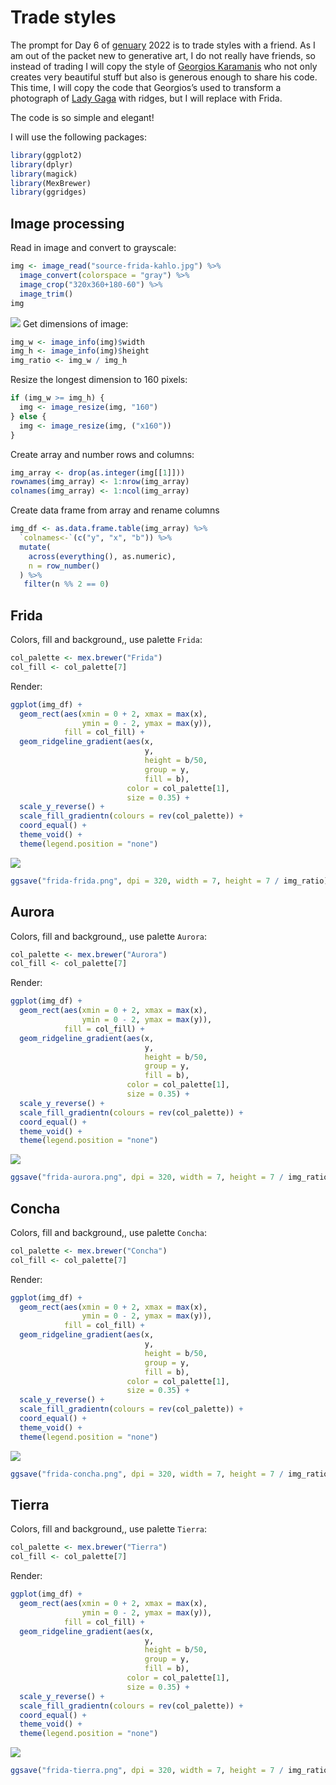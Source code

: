 
<!-- README.md is generated from README.Rmd. Please edit that file -->

# Trade styles

<!-- badges: start -->
<!-- badges: end -->

The prompt for Day 6 of [genuary](https://genuary.art) 2022 is to trade
styles with a friend. As I am out of the packet new to generative art, I
do not really have friends, so instead of trading I will copy the style
of [Georgios
Karamanis](https://github.com/gkaramanis/aRtist/tree/main/genuary) who
not only creates very beautiful stuff but also is generous enough to
share his code. This time, I will copy the code that Georgios’s used to
transform a photograph of [Lady
Gaga](https://github.com/gkaramanis/aRtist/blob/main/genuary/2021/2021-3/2021-3.png)
with ridges, but I will replace with Frida.

The code is so simple and elegant!

I will use the following packages:

``` r
library(ggplot2)
library(dplyr)
library(magick)
library(MexBrewer)
library(ggridges)
```

## Image processing

Read in image and convert to grayscale:

``` r
img <- image_read("source-frida-kahlo.jpg") %>%
  image_convert(colorspace = "gray") %>%
  image_crop("320x360+180-60") %>%
  image_trim()
img
```

![](README_files/figure-gfm/unnamed-chunk-2-1.png)<!-- --> Get
dimensions of image:

``` r
img_w <- image_info(img)$width
img_h <- image_info(img)$height
img_ratio <- img_w / img_h
```

Resize the longest dimension to 160 pixels:

``` r
if (img_w >= img_h) {
  img <- image_resize(img, "160")
} else {
  img <- image_resize(img, ("x160"))
}
```

Create array and number rows and columns:

``` r
img_array <- drop(as.integer(img[[1]]))
rownames(img_array) <- 1:nrow(img_array)
colnames(img_array) <- 1:ncol(img_array)
```

Create data frame from array and rename columns

``` r
img_df <- as.data.frame.table(img_array) %>% 
  `colnames<-`(c("y", "x", "b")) %>% 
  mutate(
    across(everything(), as.numeric),
    n = row_number()
  ) %>%
   filter(n %% 2 == 0)
```

## Frida

Colors, fill and background,, use palette `Frida`:

``` r
col_palette <- mex.brewer("Frida")
col_fill <- col_palette[7]
```

Render:

``` r
ggplot(img_df) +
  geom_rect(aes(xmin = 0 + 2, xmax = max(x),
                ymin = 0 - 2, ymax = max(y)),
            fill = col_fill) +
  geom_ridgeline_gradient(aes(x, 
                              y, 
                              height = b/50,
                              group = y, 
                              fill = b), 
                          color = col_palette[1],
                          size = 0.35) +
  scale_y_reverse() +
  scale_fill_gradientn(colours = rev(col_palette)) +
  coord_equal() +
  theme_void() +
  theme(legend.position = "none")  
```

![](README_files/figure-gfm/unnamed-chunk-8-1.png)<!-- -->

``` r
ggsave("frida-frida.png", dpi = 320, width = 7, height = 7 / img_ratio)
```

## Aurora

Colors, fill and background,, use palette `Aurora`:

``` r
col_palette <- mex.brewer("Aurora")
col_fill <- col_palette[7]
```

Render:

``` r
ggplot(img_df) +
  geom_rect(aes(xmin = 0 + 2, xmax = max(x),
                ymin = 0 - 2, ymax = max(y)),
            fill = col_fill) +
  geom_ridgeline_gradient(aes(x, 
                              y, 
                              height = b/50,
                              group = y, 
                              fill = b), 
                          color = col_palette[1],
                          size = 0.35) +
  scale_y_reverse() +
  scale_fill_gradientn(colours = rev(col_palette)) +
  coord_equal() +
  theme_void() +
  theme(legend.position = "none")  
```

![](README_files/figure-gfm/unnamed-chunk-10-1.png)<!-- -->

``` r
ggsave("frida-aurora.png", dpi = 320, width = 7, height = 7 / img_ratio)
```

## Concha

Colors, fill and background,, use palette `Concha`:

``` r
col_palette <- mex.brewer("Concha")
col_fill <- col_palette[7]
```

Render:

``` r
ggplot(img_df) +
  geom_rect(aes(xmin = 0 + 2, xmax = max(x),
                ymin = 0 - 2, ymax = max(y)),
            fill = col_fill) +
  geom_ridgeline_gradient(aes(x, 
                              y, 
                              height = b/50,
                              group = y, 
                              fill = b), 
                          color = col_palette[1],
                          size = 0.35) +
  scale_y_reverse() +
  scale_fill_gradientn(colours = rev(col_palette)) +
  coord_equal() +
  theme_void() +
  theme(legend.position = "none") 
```

![](README_files/figure-gfm/unnamed-chunk-12-1.png)<!-- -->

``` r
ggsave("frida-concha.png", dpi = 320, width = 7, height = 7 / img_ratio)
```

## Tierra

Colors, fill and background,, use palette `Tierra`:

``` r
col_palette <- mex.brewer("Tierra")
col_fill <- col_palette[7]
```

Render:

``` r
ggplot(img_df) +
  geom_rect(aes(xmin = 0 + 2, xmax = max(x),
                ymin = 0 - 2, ymax = max(y)),
            fill = col_fill) +
  geom_ridgeline_gradient(aes(x, 
                              y, 
                              height = b/50,
                              group = y, 
                              fill = b), 
                          color = col_palette[1],
                          size = 0.35) +
  scale_y_reverse() +
  scale_fill_gradientn(colours = rev(col_palette)) +
  coord_equal() +
  theme_void() +
  theme(legend.position = "none") 
```

![](README_files/figure-gfm/unnamed-chunk-14-1.png)<!-- -->

``` r
ggsave("frida-tierra.png", dpi = 320, width = 7, height = 7 / img_ratio)
```
